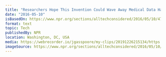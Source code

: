 ```yaml
---
title: "Researchers Hope This Invention Could Wave Away Medical Data Hacks"
date: "2016-05-10"
isBasedOn: https://www.npr.org/sections/alltechconsidered/2016/05/10/476941159/researchers-hope-this-invention-could-wave-away-medical-data-hacks
format: text
topic: Tech
publishedBy: NPR
location: Washington, DC, USA
media: https://webrecorder.io/jgasspoore/my-clips/20191226215134/https://www.npr.org/sections/alltechconsidered/2016/05/10/476941159/researchers-hope-this-invention-could-wave-away-medical-data-hacks
imageSource: https://www.npr.org/sections/alltechconsidered/2016/05/10/476941159/researchers-hope-this-invention-could-wave-away-medical-data-hacks
---
```


